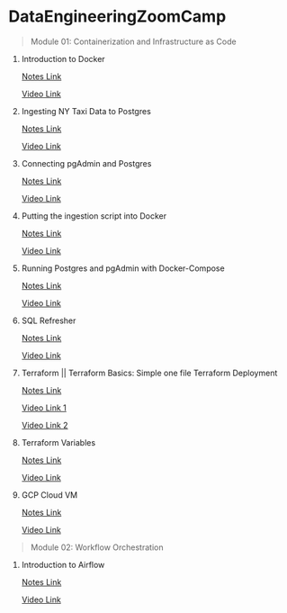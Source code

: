 # DataEngineeringZoomCamp

> Module 01: Containerization and Infrastructure as Code

1. Introduction to Docker 

    [Notes Link](01_module/01_intro_to_docker/Readme.md) 

    [Video Link](https://www.youtube.com/watch?v=EYNwNlOrpr0&ab_channel=DataTalksClub%E2%AC%9B)

2. Ingesting NY Taxi Data to Postgres
    
    [Notes Link](01_module/02_ingesting_ny_taxi_postgres/Readme.md)

    [Video Link](https://www.youtube.com/watch?v=2JM-ziJt0WI&ab_channel=DataTalksClub%E2%AC%9B)

3. Connecting pgAdmin and Postgres

    [Notes Link](01_module/03_connecting_pgadmin_postgres/Readme.md)

    [Video Link](https://www.youtube.com/watch?v=hCAIVe9N0ow&list=PL3MmuxUbc_hJed7dXYoJw8DoCuVHhGEQb&index=8)


4. Putting the ingestion script into Docker

    [Notes Link](01_module/04_putting_the_ingestion_script_into_docker/Readme.md)

    [Video Link](https://www.youtube.com/watch?v=B1WwATwf-vY&list=PL3MmuxUbc_hJed7dXYoJw8DoCuVHhGEQb&index=9)

5. Running Postgres and pgAdmin with Docker-Compose

    [Notes Link](01_module/05_running_postgres_pgadmin_docker_compose/Readme.md)

    [Video Link](https://www.youtube.com/watch?v=hKI6PkPhpa0&list=PL3MmuxUbc_hJed7dXYoJw8DoCuVHhGEQb&index=10)

6. SQL Refresher

    [Notes Link](01_module/06_sql_refresher/Readme.md)

    [Video Link](https://youtu.be/QEcps_iskgg?list=PL3MmuxUbc_hJed7dXYoJw8DoCuVHhGEQb)

7. Terraform || Terraform Basics: Simple one file Terraform Deployment

    [Notes Link](01_module/07_terraform/Readme.md)

    [Video Link 1](https://www.youtube.com/watch?v=s2bOYDCKl_M&list=PL3MmuxUbc_hJed7dXYoJw8DoCuVHhGEQb&index=12)

    [Video Link 2](https://www.youtube.com/watch?v=Y2ux7gq3Z0o&list=PL3MmuxUbc_hJed7dXYoJw8DoCuVHhGEQb&index=12)

8. Terraform Variables

    [Notes Link](01_module/08_terraform_variables/Readme.md)

    [Video Link](https://www.youtube.com/watch?v=PBi0hHjLftk&list=PL3MmuxUbc_hJed7dXYoJw8DoCuVHhGEQb&index=14)

9. GCP Cloud VM 

    [Notes Link](01_module/09_gcp_cloud_vm/Readme.md)

    [Video Link](https://www.youtube.com/watch?v=ae-CV2KfoN0&list=PL3MmuxUbc_hJed7dXYoJw8DoCuVHhGEQb&index=14)


> Module 02: Workflow Orchestration

1. Introduction to Airflow

    [Notes Link](02_module/01_intro_to_airflow/Readme.md)

    [Video Link](https://www.youtube.com/watch?v=3Z1cZk1nJCA&list=PL3MmuxUbc_hJed7dXYoJw8DoCuVHhGEQb&index=15)